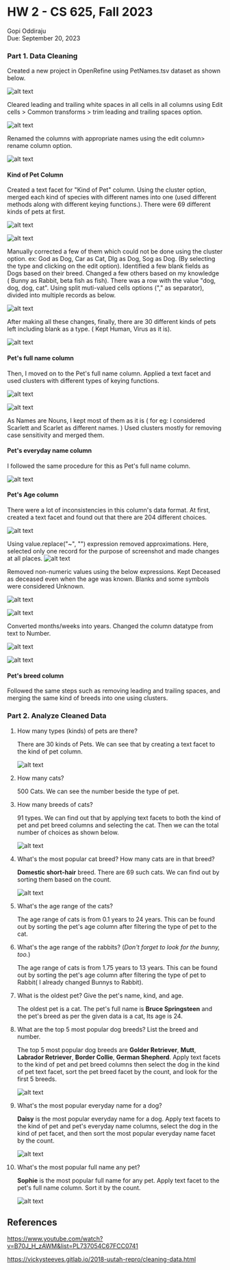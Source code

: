 # HW 2 - CS 625, Fall 2023

Gopi Oddiraju  
Due: September 20, 2023



### Part 1. Data Cleaning

Created a new project in OpenRefine using PetNames.tsv dataset as shown below.

![alt text](Screenshot1.png)




Cleared leading and trailing white spaces in all cells in all columns using Edit cells > Common transforms > trim leading and trailing spaces option.

![alt text](Screenshot2.png)


Renamed the columns with appropriate names using the edit column> rename column option.

![alt text](Screenshot3.png)


#### Kind of Pet Column
Created a text facet for "Kind of Pet" column. Using the cluster option, merged each kind of species with different names into one (used different methods along with different keying functions.). There were 69 different kinds of pets at first. 

![alt text](Screenshot4.png)

![alt text](Screenshot5.png)


Manually corrected a few of them which could not be done using the cluster option. ex: God as Dog, Car as Cat, Dlg as Dog, Sog as Dog. (By selecting the type and clicking on the edit option). Identified a few blank fields as Dogs based on their breed. Changed a few others based on my knowledge ( Bunny as Rabbit, beta fish as fish). There was a row with the value "dog, dog, dog, cat". Using split muti-valued cells options ("," as separator), divided into multiple records as below.

![alt text](Screenshot6.png)


After making all these changes, finally, there are 30 different kinds of pets left including blank as a type. ( Kept Human, Virus as it is). 

![alt text](Screenshot7.png)


#### Pet's full name column
Then, I moved on to the Pet's full name column. Applied a text facet and used clusters with different types of keying functions. 

![alt text](Screenshot8.png)

![alt text](Screenshot9.png)

As Names are Nouns, I kept most of them as it is ( for eg: I considered Scarlett and Scarlet as different names. ) Used clusters mostly for removing case sensitivity and merged them.


#### Pet's everyday name column

I followed the same procedure for this as Pet's full name column.

![alt text](Screenshot10.png)



#### Pet's Age column

There were a lot of inconsistencies in this column's data format. At first, created a text facet and found out that there are 204 different choices.

![alt text](Screenshot11.png)

Using value.replace("~", "") expression removed approximations. Here, selected only one record for the purpose of screenshot and made changes at all places.
![alt text](Screenshot12.png)


Removed non-numeric values using the below expressions. Kept Deceased as deceased even when the age was known. Blanks and some symbols were considered Unknown.

![alt text](Screenshot13.png)

![alt text](Screenshot14.png)


Converted months/weeks into years. Changed the column datatype from text to Number.

![alt text](Screenshot15.png)

![alt text](Screenshot16.png)




#### Pet's breed column

Followed the same steps such as removing leading and trailing spaces, and merging the same kind of breeds into one using clusters. 




### Part 2. Analyze Cleaned Data

1. How many types (kinds) of pets are there?

   There are 30 kinds of Pets. We can see that by creating a text facet to the kind of pet column.

   ![alt text](Screenshot17.png)

1. How many cats?

   500 Cats. We can see the number beside the type of pet.
   
1. How many breeds of cats?

   91 types. We can find out that by applying text facets to both the kind of pet and pet breed columns and selecting the cat. Then we can the total number of choices as shown below.

   ![alt text](Screenshot18.png)

   
1. What's the most popular cat breed? How many cats are in that breed?

   **Domestic short-hair** breed. There are 69 such cats. We can find out by sorting them based on the count.

   ![alt text](Screenshot19.png)

1. What's the age range of the cats?

   The age range of cats is from 0.1 years to 24 years. This can be found out by sorting the pet's age column after filtering the type of pet to the cat.

   
1. What's the age range of the rabbits? (*Don't forget to look for the bunny, too.*)

   The age range of cats is from 1.75 years to 13 years. This can be found out by sorting the pet's age column after filtering the type of pet to Rabbit( I already changed Bunnys to Rabbit).
   
1. What is the oldest pet? Give the pet's name, kind, and age.

   The oldest pet is a cat. The pet's full name is **Bruce Springsteen** and the pet's breed as per the given data is a cat, Its age is 24.

   
1. What are the top 5 most popular dog breeds? List the breed and number.

   The top 5 most popular dog breeds are **Golder Retriever**, **Mutt**, **Labrador Retriever**, **Border Collie**, **German Shepherd**. Apply text facets to the kind of pet and pet breed columns then select the dog in the kind of pet text facet, sort the pet breed facet by the count, and look for the first 5 breeds.

   ![alt text](Screenshot20.png)

1. What's the most popular everyday name for a dog?

   **Daisy** is the most popular everyday name for a dog. Apply text facets to the kind of pet and pet's everyday name columns, select the dog in the kind of pet facet, and then sort the most popular everyday name facet by the count.

   ![alt text](Screenshot21.png)


   
1. What's the most popular full name any pet?

   **Sophie** is the most popular full name for any pet. Apply text facet to the pet's full name column. Sort it by the count.

   ![alt text](Screenshot22.png)

## References

https://www.youtube.com/watch?v=B70J_H_zAWM&list=PL737054C67FCC0741


https://vickysteeves.gitlab.io/2018-uutah-repro/cleaning-data.html

